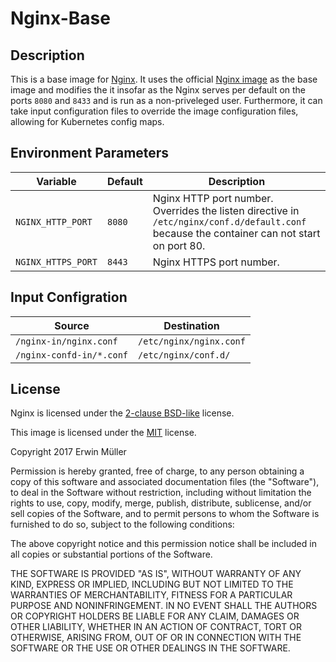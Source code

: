 # Nginx-Base

## Description

This is a base image for [Nginx](https://nginx.org/en/). It uses the official [Nginx image](https://hub.docker.com/_/nginx/) as the base image and modifies the it insofar as the Nginx serves per default on the ports `8080` and `8433` and is run as a non-priveleged user. Furthermore, it can take input configuration files to override the image configuration files, allowing for Kubernetes config maps.

## Environment Parameters

| Variable | Default | Description |
| ------------- | ------------- | ----- |
| `NGINX_HTTP_PORT` | `8080` | Nginx HTTP port number. Overrides the listen directive in `/etc/nginx/conf.d/default.conf` because the container can not start on port 80. |
| `NGINX_HTTPS_PORT` | `8443` | Nginx HTTPS port number. |

## Input Configration

| Source | Destination |
| ------------- | ------------- |
| `/nginx-in/nginx.conf` | `/etc/nginx/nginx.conf` |
| `/nginx-confd-in/*.conf` | `/etc/nginx/conf.d/` |

## License

Nginx is licensed under the [2-clause BSD-like](https://nginx.org/LICENSE) license.

This image is licensed under the [MIT](https://opensource.org/licenses/MIT) license.

Copyright 2017 Erwin Müller

Permission is hereby granted, free of charge, to any person obtaining a copy of this software and associated documentation files (the "Software"), to deal in the Software without restriction, including without limitation the rights to use, copy, modify, merge, publish, distribute, sublicense, and/or sell copies of the Software, and to permit persons to whom the Software is furnished to do so, subject to the following conditions:

The above copyright notice and this permission notice shall be included in all copies or substantial portions of the Software.

THE SOFTWARE IS PROVIDED "AS IS", WITHOUT WARRANTY OF ANY KIND, EXPRESS OR IMPLIED, INCLUDING BUT NOT LIMITED TO THE WARRANTIES OF MERCHANTABILITY, FITNESS FOR A PARTICULAR PURPOSE AND NONINFRINGEMENT. IN NO EVENT SHALL THE AUTHORS OR COPYRIGHT HOLDERS BE LIABLE FOR ANY CLAIM, DAMAGES OR OTHER LIABILITY, WHETHER IN AN ACTION OF CONTRACT, TORT OR OTHERWISE, ARISING FROM, OUT OF OR IN CONNECTION WITH THE SOFTWARE OR THE USE OR OTHER DEALINGS IN THE SOFTWARE.
